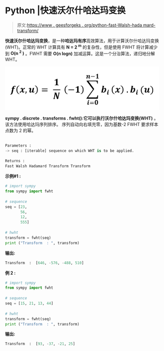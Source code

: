 # Python |快速沃尔什哈达玛变换

> 原文:[https://www . geesforgeks . org/python-fast-Walsh-hada mard-transform/](https://www.geeksforgeeks.org/python-fast-walsh-hadamard-transform/)

**快速沃尔什哈达玛变换**，是一种**哈达玛有序**高效算法，用于计算沃尔什哈达玛变换(WHT)。正常的 WHT 计算具有 **N = 2 <sup>m</sup>** 的复杂性，但是使用 FWHT 将计算减少到 **O(n <sup>2</sup> )** 。FWHT 需要 **O(n logn)** 加减运算。这是一个分治算法，递归地分解 WHT。

![](img/d26fd928c97bd3875d36943e95a1c4b9.png)

**sympy . discrete . transforms . fwht():**它可以执行**沃尔什哈达玛变换(WHT)** 。该方法使用哈达玛序列排序。
序列自动向右填充零，因为基数-2 FWHT 要求样本点数为 2 的幂。

```py

Parameters : 
-> seq : [iterable] sequence on which WHT is to be applied.

Returns : 
Fast Walsh Hadamard Transform Transform

```

**示例#1 :**

```py
# import sympy 
from sympy import fwht

# sequence 
seq = [23, 
       56, 
       12, 
       555]

# hwht
transform = fwht(seq)
print ("Transform  : ", transform)
```

**输出:**

```py
Transform  :  [646, -576, -488, 510]
```

 **例 2 :**

```py
# import sympy 
from sympy import fwht

# sequence 
seq = [15, 21, 13, 44]

# hwht
transform = fwht(seq)
print ("Transform  : ", transform)
```

**输出:**

```py
Transform  :  [93, -37, -21, 25]

```